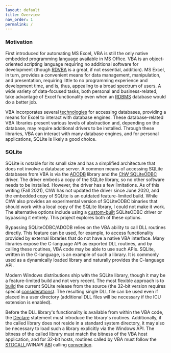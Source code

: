 ```yaml
---
layout: default
title: Overview
nav_order: 1
permalink: /
---
```


### Motivation

First introduced for automating MS Excel, VBA is still the only native embedded programming language available in MS Office. VBA is an object-oriented scripting language requiring no additional software for development (though [RDVBA][] is a great, if not essential, addition). MS Excel, in turn, provides a convenient means for data management, manipulation, and presentation, requiring little to no programming experience and development time, and is, thus, appealing to a broad spectrum of users. A wide variety of data-focused tasks, both personal and business-related, take advantage of Excel functionality even when an [RDBMS][] database would do a better job.

VBA incorporates several [technologies][VBA RDBMS] for accessing databases, providing a means for Excel to interact with database engines. These database-related VBA libraries present various levels of abstraction and, depending on the database, may require additional drivers to be installed. Through these libraries, VBA can interact with many database engines, and for personal applications, SQLite is likely a good choice.

### SQLite

SQLite is notable for its small size and has a simplified architecture that does not involve a database server. A common means of accessing SQLite databases from VBA is via the [ADODB][] library and the [ChW SQLiteODBC][] driver. The driver embeds a copy of the SQLite library, so no other software needs to be installed. However, the driver has a few limitations. As of this writing (Fall 2021), ChW has not updated the driver since June 2020, and the embedded copy of SQLite is an outdated feature-limited build. While ChW also provides an experimental version of SQLiteODBC binaries that should work with a local copy of the SQLite library, I could not make it work. The alternative options include using a [custom-built][SQLiteODBC PG] SQLiteODBC driver or bypassing it entirely. This project explores both of these options.

Bypassing SQLiteODBC/ADODB relies on the VBA ability to call DLL routines directly. This feature can be used, for example, to access functionality provided by external libraries that do not have a native VBA interface. Many libraries expose the C-language API as exported DLL routines, and by calling these routines, VBA code may be able to use such APIs. SQLite, written in the C-language, is an example of such a library. It is commonly used as a dynamically loaded library and naturally provides the C-language API.

Modern Windows distributions ship with the SQLite library, though it may be a feature-limited build and not very recent. The most flexible approach is to [build][SQLite-ICU-MinGW] the current SQLite release from the source (the 32-bit version requires special [considerations][SQLite-Build-VBA]). The resulting single DLL file can be used even if placed in a user directory (additional DLL files will be necessary if the ICU extension is enabled).

Before the DLL library's functionality is available from within the VBA code, the [Declare][] statement must introduce the library's routines. Additionally, if the called library does not reside in a standard system directory, it may also be necessary to load such a library explicitly via the Windows API. The bitness of the called library must match the bitness of the VBA host application, and for 32-bit hosts, routines called by VBA must follow the [STDCALL][]/WINAPI [ABI][] calling [convention][Calling convention].

<!-- References -->

[RDVBA]: https://rubberduckvba.com/
[RDBMS]: https://en.wikipedia.org/wiki/Relational_database
[VBA RDBMS]: https://bettersolutions.com/vba/databases/
[ADODB]: https://docs.microsoft.com/en-us/sql/ado/microsoft-activex-data-objects-ado
[ChW SQLiteODBC]: http://www.ch-werner.de/sqliteodbc/
[SQLiteODBC PG]: https://pchemguy.github.io/SQLite-ICU-MinGW/odbc
[SQLite-ICU-MinGW]: https://pchemguy.github.io/SQLite-ICU-MinGW/
[SQLite-Build-VBA]: https://pchemguy.github.io/SQLite-ICU-MinGW/stdcall
[SQLite]: https://sqlite.org/
[Declare]: https://docs.microsoft.com/en-us/office/vba/language/reference/user-interface-help/declare-statement
[STDCALL]: https://docs.microsoft.com/en-us/cpp/cpp/argument-passing-and-naming-conventions
[ABI]: https://en.wikipedia.org/wiki/Application_binary_interface
[Calling convention]: https://en.wikipedia.org/wiki/X86_calling_conventions